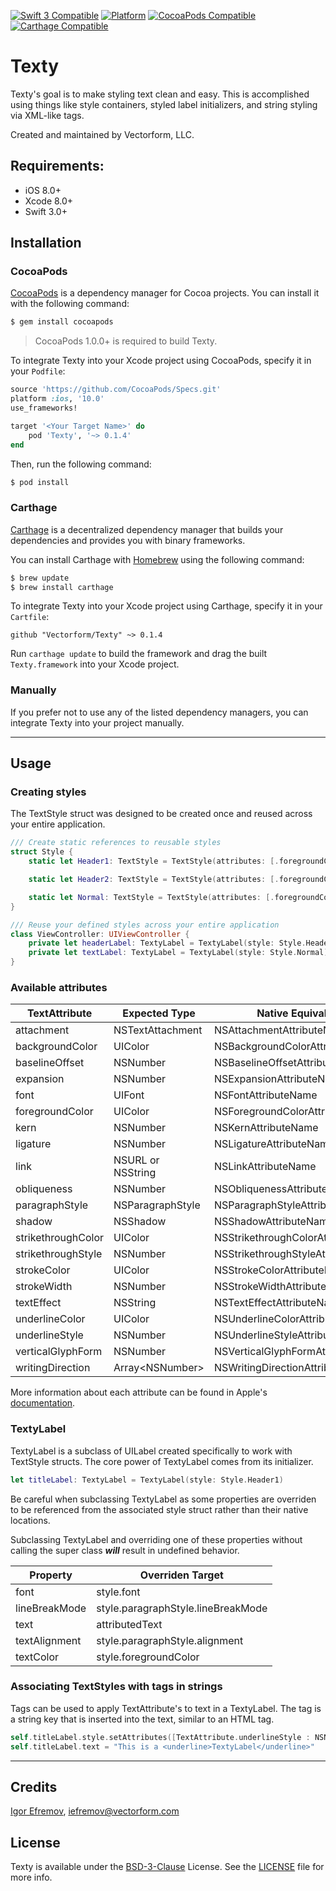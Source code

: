 [![Swift 3 Compatible](https://img.shields.io/badge/swift3-compatible-4BC51D.svg?style=flat)](https://developer.apple.com/swift)
[![Platform](https://img.shields.io/cocoapods/p/Texty.svg?style=flat)](http://cocoadocs.org/docsets/Texty)
[![CocoaPods Compatible](https://img.shields.io/cocoapods/v/Texty.svg)](https://img.shields.io/cocoapods/v/Texty.svg)
[![Carthage Compatible](https://img.shields.io/badge/Carthage-compatible-4BC51D.svg?style=flat)](https://github.com/Carthage/Carthage)

# Texty
Texty's goal is to make styling text clean and easy. This is accomplished using things like style containers, styled label initializers, and string styling via XML-like tags.

Created and maintained by Vectorform, LLC.


## Requirements:
- iOS 8.0+
- Xcode 8.0+
- Swift 3.0+


## Installation
### CocoaPods
[CocoaPods](http://cocoapods.org) is a dependency manager for Cocoa projects. You can install it with the following command:
```bash
$ gem install cocoapods
```

> CocoaPods 1.0.0+ is required to build Texty.

To integrate Texty into your Xcode project using CocoaPods, specify it in your `Podfile`:

```ruby
source 'https://github.com/CocoaPods/Specs.git'
platform :ios, '10.0'
use_frameworks!

target '<Your Target Name>' do
    pod 'Texty', '~> 0.1.4'
end
```

Then, run the following command:

```bash
$ pod install
```

### Carthage
[Carthage](https://github.com/Carthage/Carthage) is a decentralized dependency manager that builds your dependencies and provides you with binary frameworks.

You can install Carthage with [Homebrew](http://brew.sh/) using the following command:
```bash
$ brew update
$ brew install carthage
```

To integrate Texty into your Xcode project using Carthage, specify it in your `Cartfile`:
```ogdl
github "Vectorform/Texty" ~> 0.1.4
```

Run `carthage update` to build the framework and drag the built `Texty.framework` into your Xcode project.


### Manually
If you prefer not to use any of the listed dependency managers, you can integrate Texty into your project manually.


---


## Usage
### Creating styles
The TextStyle struct was designed to be created once and reused across your entire application.
```swift
/// Create static references to reusable styles
struct Style {
    static let Header1: TextStyle = TextStyle(attributes: [.foregroundColor : UIColor.black, .font : UIFont.boldSystemFont(ofSize: 24.0)])

    static let Header2: TextStyle = TextStyle(attributes: [.foregroundColor : UIColor.black, .font : UIFont.boldSystemFont(ofSize: 20.0)])

    static let Normal: TextStyle = TextStyle(attributes: [.foregroundColor : UIColor.black, .font : UIFont.systemFont(ofSize: 17.0)])
}
```
```swift
/// Reuse your defined styles across your entire application
class ViewController: UIViewController {
    private let headerLabel: TextyLabel = TextyLabel(style: Style.Header1)
    private let textLabel: TextyLabel = TextyLabel(style: Style.Normal)
}
```


### Available attributes
| TextAttribute      | Expected Type     | Native Equivalent                 |
|--------------------|-------------------|-----------------------------------|
| attachment         | NSTextAttachment  | NSAttachmentAttributeName         |
| backgroundColor    | UIColor           | NSBackgroundColorAttributeName    |
| baselineOffset     | NSNumber          | NSBaselineOffsetAttributeName     |
| expansion          | NSNumber          | NSExpansionAttributeName          |
| font               | UIFont            | NSFontAttributeName               |
| foregroundColor    | UIColor           | NSForegroundColorAttributeName    |
| kern               | NSNumber          | NSKernAttributeName               |
| ligature           | NSNumber          | NSLigatureAttributeName           |
| link               | NSURL or NSString | NSLinkAttributeName               |
| obliqueness        | NSNumber          | NSObliquenessAttributeName        |
| paragraphStyle     | NSParagraphStyle  | NSParagraphStyleAttributeName     |
| shadow             | NSShadow          | NSShadowAttributeName             |
| strikethroughColor | UIColor           | NSStrikethroughColorAttributeName |
| strikethroughStyle | NSNumber          | NSStrikethroughStyleAttributeName |
| strokeColor        | UIColor           | NSStrokeColorAttributeName        |
| strokeWidth        | NSNumber          | NSStrokeWidthAttributeName        |
| textEffect         | NSString          | NSTextEffectAttributeName         |
| underlineColor     | UIColor           | NSUnderlineColorAttributeName     |
| underlineStyle     | NSNumber          | NSUnderlineStyleAttributeName     |
| verticalGlyphForm  | NSNumber          | NSVerticalGlyphFormAttributeName  |
| writingDirection   | Array\<NSNumber\> | NSWritingDirectionAttributeName   |

More information about each attribute can be found in Apple's [documentation](https://developer.apple.com/reference/foundation/nsattributedstring/character_attributes).


### TextyLabel
TextyLabel is a subclass of UILabel created specifically to work with TextStyle structs. The core power of TextyLabel comes from its initializer.
```swift
let titleLabel: TextyLabel = TextyLabel(style: Style.Header1)
```
Be careful when subclassing TextyLabel as some properties are overriden to be referenced from the associated style struct rather than their native locations. 

Subclassing TextyLabel and overriding one of these properties without calling the super class ***will*** result in undefined behavior.

| Property      | Overriden Target                   |
|---------------|------------------------------------|
| font          | style.font                         |
| lineBreakMode | style.paragraphStyle.lineBreakMode |
| text          | attributedText                     |
| textAlignment | style.paragraphStyle.alignment     |
| textColor     | style.foregroundColor              |


### Associating TextStyles with tags in strings
Tags can be used to apply TextAttribute's to text in a TextyLabel. The tag is a string key that is inserted into the text, similar to an HTML tag.

```swift
self.titleLabel.style.setAttributes([TextAttribute.underlineStyle : NSNumber(value: NSUnderlineStyle.styleSingle.rawValue)], forTag: "underline")
self.titleLabel.text = "This is a <underline>TextyLabel</underline>"
```


---


## Credits
[Igor Efremov](https://github.com/igorefremov), [iefremov@vectorform.com](mailto:iefremov@vectorform.com)


## License
Texty is available under the [BSD-3-Clause](https://opensource.org/licenses/BSD-3-Clause) License. See the [LICENSE](LICENSE) file for more info.

